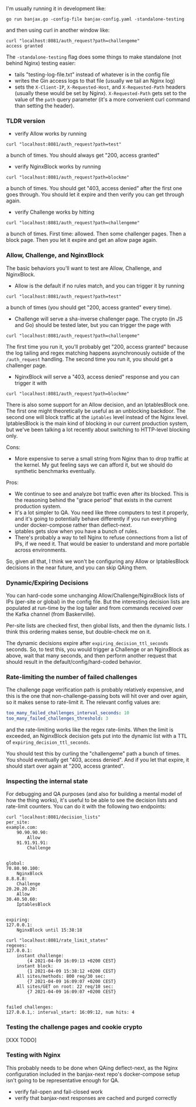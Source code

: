 I'm usually running it in development like:
```
go run banjax.go -config-file banjax-config.yaml -standalone-testing
```
and then using curl in another window like:
```
curl "localhost:8081/auth_request?path=challengeme"
access granted
```

The `-standalone-testing` flag does some things to make standalone (not behind Nginx)
testing easier:
* tails "testing-log-file.txt" instead of whatever is in the config file
* writes the Gin access logs to that file (usually we tail an Nginx log)
* sets the `X-Client-IP`, `X-Requested-Host`, and `X-Requested-Path` headers
  (usually these would be set by Nginx). `X-Requested-Path` gets set to the value
  of the `path` query parameter (it's a more convenient curl command than
  setting the header).

### TLDR version
* verify Allow works by running
```
curl "localhost:8081/auth_request?path=test"
```
a bunch of times. You should always get "200, access granted"
* verify NginxBlock works by running
```
curl "localhost:8081/auth_request?path=blockme"
```
  a bunch of times. You should get "403, access denied" after the first one
  goes through. You should let it expire and then verify you can get through
  again.
* verify Challenge works by hitting
```
curl "localhost:8081/auth_request?path=challengeme"
```
a bunch of times. First time: allowed. Then some challenger pages. Then a
block page. Then you let it expire and get an allow page again.

### Allow, Challenge, and NginxBlock

The basic behaviors you'll want to test are Allow, Challenge, and NginxBlock.
* Allow is the default if no rules match, and you can trigger it by running
```
curl "localhost:8081/auth_request?path=test"
```
  a bunch of times (you should get "200, access granted" every time).
* Challenge will serve a sha-inverse challenger page. The crypto (in JS and Go) should
  be tested later, but you can trigger the page with
```
curl "localhost:8081/auth_request?path=challengeme"
```
  The first time you run it, you'll probably get "200, access granted" because the log
  tailing and regex matching happens asynchronously outside of the `/auth_request`
  handling. The second time you run it, you should get a challenger page.
* NginxBlock will serve a "403, access denied" response and you can trigger it with
```
curl "localhost:8081/auth_request?path=blockme"
```

There is also some support for an Allow decision, and an IptablesBlock one. The first one
might theoretically be useful as an unblocking backdoor. The second one will block traffic
at the `iptables` level instead of the Nginx level. IptablesBlock is the main kind of
blocking in our current production system, but we've been talking a lot recently about
switching to HTTP-level blocking only.

Cons:
  * More expensive to serve a small string from Nginx than to drop traffic at the kernel.
    My gut feeling says we can afford it, but we should do synthetic benchmarks eventually.

Pros:
  * We continue to see and analyze bot traffic even after its blocked. This is the reasoning
    behind the "grace period" that exists in the current production system.
  * It's a lot simpler to QA. You need like three computers to test it properly, and it's
    going to potentially behave differently if you run everything under docker-compose
    rather than deflect-next.
  * iptables gets slow when you have a bunch of rules.
  * There's probably a way to tell Nginx to refuse connections from a list of IPs, if we
    need it. That would be easier to understand and more portable across environments.

So, given all that, I think we won't be configuring any Allow or IptablesBlock decisions in
the near future, and you can skip QAing them.

### Dynamic/Expiring Decisions

You can hard-code some unchanging Allow/Challenge/NginxBlock lists of IPs (per-site or global)
in the config file. But the interesting decision lists are populated at run-time by the
log tailer and from commands received over the Kafka channel (from Baskerville).

Per-site lists are checked first, then global lists, and then the dynamic lists. I think this
ordering makes sense, but double-check me on it.

The dynamic decisions expire after `expiring_decision_ttl_seconds` seconds. So, to test this,
you would trigger a Challenge or an NginxBlock as above, wait that many seconds, and then
perform another request that should result in the default/config/hard-coded behavior.

### Rate-limiting the number of failed challenges

The challenge page verification path is probably relatively expensive, and this is the one
that non-challenge-passing bots will hit over and over again, so it makes sense to rate-limit it.
The relevant config values are:
```yaml
too_many_failed_challenges_interval_seconds: 10
too_many_failed_challenges_threshold: 3
```
and the rate-limiting works like the regex rate-limits. When the limit is exceeded, an
NginxBlock decision gets put into the dynamic list with a TTL of
`expiring_decision_ttl_seconds`.

You should test this by curling the "challengeme" path a bunch of times. You should eventually
get "403, access denied". And if you let that expire, it should start over again at
"200, access granted".

### Inspecting the internal state

For debugging and QA purposes (and also for building a mental model of how the thing works),
it's useful to be able to see the decision lists and rate-limit
counters. You can do it with the following two endpoints:
```
curl "localhost:8081/decision_lists"
per_site:
example.com:
	90.90.90.90:
		Allow
	91.91.91.91:
		Challenge


global:
70.80.90.100:
	NginxBlock
8.8.8.8:
	Challenge
20.20.20.20:
	Allow
30.40.50.60:
	IptablesBlock


expiring:
127.0.0.1:
	NginxBlock until 15:38:18
```
```
curl "localhost:8081/rate_limit_states"
regexes:
127.0.0.1:
	instant challenge:
		{4 2021-04-09 16:09:13 +0200 CEST}
	instant block:
		{1 2021-04-09 15:38:12 +0200 CEST}
	All sites/methods: 800 req/30 sec:
		{7 2021-04-09 16:09:07 +0200 CEST}
	All sites/GET on root: 22 req/10 sec:
		{7 2021-04-09 16:09:07 +0200 CEST}


failed challenges:
127.0.0.1,: interval_start: 16:09:12, num hits: 4
```

### Testing the challenge pages and cookie crypto

[XXX TODO]

### Testing with Nginx

This probably needs to be done when QAing deflect-next, as the Nginx configuration included
in the banjax-next repo's docker-compose setup isn't going to be representative enough for QA.

* verify fail-open and fail-closed work
* verify that banjax-next responses are cached and purged correctly
